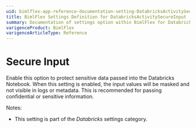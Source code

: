 ```yaml
---
uid: bimlflex-app-reference-documentation-setting-DatabricksActivitySecureInput
title: BimlFlex Settings Definition for DatabricksActivitySecureInput
summary: Documentation of settings option within BimlFlex for DatabricksActivitySecureInput
varigenceProduct: BimlFlex
varigenceArticleType: Reference
---
```


# Secure Input

Enable this option to protect sensitive data passed into the Databricks Notebook. When this setting is enabled, the input values will be masked and not visible in logs or metadata. This is recommended for passing confidential or sensitive information.

Notes:

* This setting is part of the *Databricks* settings category.

